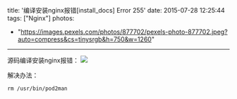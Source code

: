 title: '编译安装nginx报错[install_docs] Error 255'
date: 2015-07-28 12:25:44
tags: ["Nginx"]
photos:
  - "https://images.pexels.com/photos/877702/pexels-photo-877702.jpeg?auto=compress&cs=tinysrgb&h=750&w=1260"
---

源码编译安装nginx报错：
![](http://7xkexv.dl1.z0.glb.clouddn.com/15-7-28/87178380.jpg)

解决办法：

```
rm /usr/bin/pod2man
```
